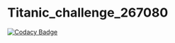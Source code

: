 # Titanic_challenge_267080
[![Codacy Badge](https://app.codacy.com/project/badge/Grade/8f8bedce95bb43aabd3d7348bdff78ae)](https://www.codacy.com/gh/mjanu/Titanic_challenge_267080/dashboard?utm_source=github.com&amp;utm_medium=referral&amp;utm_content=mjanu/Titanic_challenge_267080&amp;utm_campaign=Badge_Grade)

